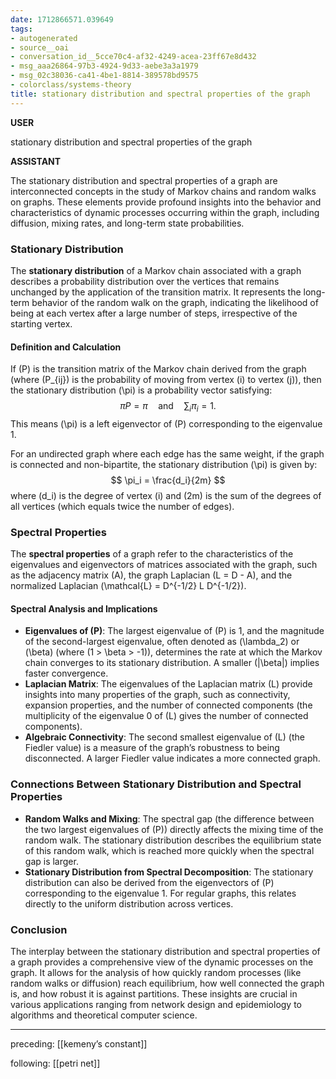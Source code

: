 ```yaml
---
date: 1712866571.039649
tags:
- autogenerated
- source__oai
- conversation_id__5cce70c4-af32-4249-acea-23ff67e8d432
- msg_aaa26864-97b3-4924-9d33-aebe3a3a1979
- msg_02c38036-ca41-4be1-8814-389578bd9575
- colorclass/systems-theory
title: stationary distribution and spectral properties of the graph
---
```


**USER**

stationary distribution and spectral properties of the graph


**ASSISTANT**

The stationary distribution and spectral properties of a graph are interconnected concepts in the study of Markov chains and random walks on graphs. These elements provide profound insights into the behavior and characteristics of dynamic processes occurring within the graph, including diffusion, mixing rates, and long-term state probabilities.

### Stationary Distribution

The **stationary distribution** of a Markov chain associated with a graph describes a probability distribution over the vertices that remains unchanged by the application of the transition matrix. It represents the long-term behavior of the random walk on the graph, indicating the likelihood of being at each vertex after a large number of steps, irrespective of the starting vertex.

#### Definition and Calculation
If \(P\) is the transition matrix of the Markov chain derived from the graph (where \(P_{ij}\) is the probability of moving from vertex \(i\) to vertex \(j\)), then the stationary distribution \(\pi\) is a probability vector satisfying:
$$
\pi P = \pi \quad \text{and} \quad \sum_i \pi_i = 1.
$$
This means \(\pi\) is a left eigenvector of \(P\) corresponding to the eigenvalue 1.

For an undirected graph where each edge has the same weight, if the graph is connected and non-bipartite, the stationary distribution \(\pi\) is given by:
$$
\pi_i = \frac{d_i}{2m}
$$
where \(d_i\) is the degree of vertex \(i\) and \(2m\) is the sum of the degrees of all vertices (which equals twice the number of edges).

### Spectral Properties

The **spectral properties** of a graph refer to the characteristics of the eigenvalues and eigenvectors of matrices associated with the graph, such as the adjacency matrix \(A\), the graph Laplacian \(L = D - A\), and the normalized Laplacian \(\mathcal{L} = D^{-1/2} L D^{-1/2}\).

#### Spectral Analysis and Implications
- **Eigenvalues of \(P\)**: The largest eigenvalue of \(P\) is 1, and the magnitude of the second-largest eigenvalue, often denoted as \(\lambda_2\) or \(\beta\) (where \(1 > \beta > -1\)), determines the rate at which the Markov chain converges to its stationary distribution. A smaller \(|\beta|\) implies faster convergence.
- **Laplacian Matrix**: The eigenvalues of the Laplacian matrix \(L\) provide insights into many properties of the graph, such as connectivity, expansion properties, and the number of connected components (the multiplicity of the eigenvalue 0 of \(L\) gives the number of connected components).
- **Algebraic Connectivity**: The second smallest eigenvalue of \(L\) (the Fiedler value) is a measure of the graph’s robustness to being disconnected. A larger Fiedler value indicates a more connected graph.

### Connections Between Stationary Distribution and Spectral Properties

- **Random Walks and Mixing**: The spectral gap (the difference between the two largest eigenvalues of \(P\)) directly affects the mixing time of the random walk. The stationary distribution describes the equilibrium state of this random walk, which is reached more quickly when the spectral gap is larger.
- **Stationary Distribution from Spectral Decomposition**: The stationary distribution can also be derived from the eigenvectors of \(P\) corresponding to the eigenvalue 1. For regular graphs, this relates directly to the uniform distribution across vertices.

### Conclusion

The interplay between the stationary distribution and spectral properties of a graph provides a comprehensive view of the dynamic processes on the graph. It allows for the analysis of how quickly random processes (like random walks or diffusion) reach equilibrium, how well connected the graph is, and how robust it is against partitions. These insights are crucial in various applications ranging from network design and epidemiology to algorithms and theoretical computer science.


---

preceding: [[kemeny’s constant]]  


following: [[petri net]]
